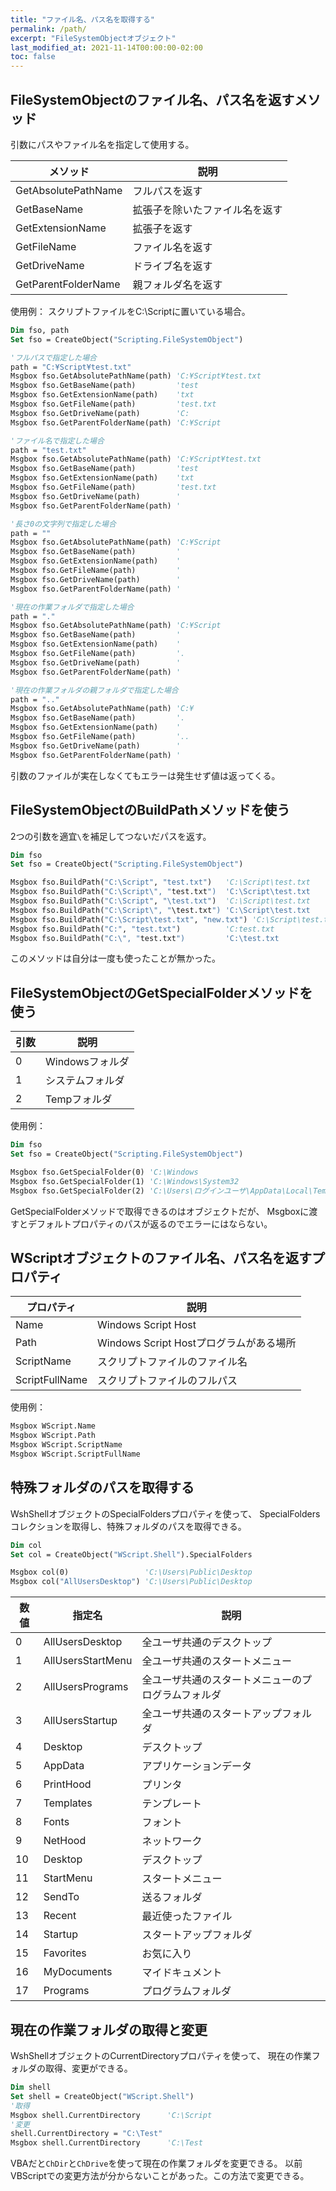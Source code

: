 ```yaml
---
title: "ファイル名、パス名を取得する"
permalink: /path/
excerpt: "FileSystemObjectオブジェクト"
last_modified_at: 2021-11-14T00:00:00-02:00
toc: false
---
```


## FileSystemObjectのファイル名、パス名を返すメソッド

引数にパスやファイル名を指定して使用する。

|メソッド|説明|
|---|---|
|GetAbsolutePathName|フルパスを返す|
|GetBaseName|拡張子を除いたファイル名を返す|
|GetExtensionName|拡張子を返す|
|GetFileName|ファイル名を返す|
|GetDriveName|ドライブ名を返す|
|GetParentFolderName|親フォルダ名を返す|

使用例：
スクリプトファイルをC:\Scriptに置いている場合。

```vb
Dim fso, path
Set fso = CreateObject("Scripting.FileSystemObject")

'フルパスで指定した場合
path = "C:¥Script¥test.txt"
Msgbox fso.GetAbsolutePathName(path) 'C:¥Script¥test.txt
Msgbox fso.GetBaseName(path)         'test
Msgbox fso.GetExtensionName(path)    'txt
Msgbox fso.GetFileName(path)         'test.txt
Msgbox fso.GetDriveName(path)        'C:
Msgbox fso.GetParentFolderName(path) 'C:¥Script

'ファイル名で指定した場合
path = "test.txt"
Msgbox fso.GetAbsolutePathName(path) 'C:¥Script¥test.txt
Msgbox fso.GetBaseName(path)         'test
Msgbox fso.GetExtensionName(path)    'txt
Msgbox fso.GetFileName(path)         'test.txt
Msgbox fso.GetDriveName(path)        '
Msgbox fso.GetParentFolderName(path) '

'長さ0の文字列で指定した場合
path = ""
Msgbox fso.GetAbsolutePathName(path) 'C:¥Script
Msgbox fso.GetBaseName(path)         '
Msgbox fso.GetExtensionName(path)    '
Msgbox fso.GetFileName(path)         '
Msgbox fso.GetDriveName(path)        '
Msgbox fso.GetParentFolderName(path) '

'現在の作業フォルダで指定した場合
path = "."
Msgbox fso.GetAbsolutePathName(path) 'C:¥Script
Msgbox fso.GetBaseName(path)         '
Msgbox fso.GetExtensionName(path)    '
Msgbox fso.GetFileName(path)         '.
Msgbox fso.GetDriveName(path)        '
Msgbox fso.GetParentFolderName(path) '

'現在の作業フォルダの親フォルダで指定した場合
path = ".."
Msgbox fso.GetAbsolutePathName(path) 'C:¥
Msgbox fso.GetBaseName(path)         '.
Msgbox fso.GetExtensionName(path)    '
Msgbox fso.GetFileName(path)         '..
Msgbox fso.GetDriveName(path)        '
Msgbox fso.GetParentFolderName(path) '
```

引数のファイルが実在しなくてもエラーは発生せず値は返ってくる。

## FileSystemObjectのBuildPathメソッドを使う

2つの引数を適宜`\`を補足してつないだパスを返す。

```vb
Dim fso
Set fso = CreateObject("Scripting.FileSystemObject")

Msgbox fso.BuildPath("C:\Script", "test.txt")   'C:\Script\test.txt
Msgbox fso.BuildPath("C:\Script\", "test.txt")  'C:\Script\test.txt
Msgbox fso.BuildPath("C:\Script", "\test.txt")  'C:\Script\test.txt
Msgbox fso.BuildPath("C:\Script\", "\test.txt") 'C:\Script\test.txt
Msgbox fso.BuildPath("C:\Script\test.txt", "new.txt") 'C:\Script\test.txt\new.txt
Msgbox fso.BuildPath("C:", "test.txt")          'C:test.txt
Msgbox fso.BuildPath("C:\", "test.txt")         'C:\test.txt
```

このメソッドは自分は一度も使ったことが無かった。

## FileSystemObjectのGetSpecialFolderメソッドを使う

|引数|説明|
|---|---|
|0|Windowsフォルダ|
|1|システムフォルダ|
|2|Tempフォルダ|

使用例：

```vb
Dim fso
Set fso = CreateObject("Scripting.FileSystemObject")

Msgbox fso.GetSpecialFolder(0) 'C:\Windows
Msgbox fso.GetSpecialFolder(1) 'C:\Windows\System32
Msgbox fso.GetSpecialFolder(2) 'C:\Users\ログインユーザ\AppData\Local\Temp
```

GetSpecialFolderメソッドで取得できるのはオブジェクトだが、
Msgboxに渡すとデフォルトプロパティのパスが返るのでエラーにはならない。

## WScriptオブジェクトのファイル名、パス名を返すプロパティ

|プロパティ|説明|
|---|---|
|Name|Windows Script Host|
|Path|Windows Script Hostプログラムがある場所|
|ScriptName|スクリプトファイルのファイル名|
|ScriptFullName|スクリプトファイルのフルパス|

使用例：

```vb
Msgbox WScript.Name
Msgbox WScript.Path
Msgbox WScript.ScriptName
Msgbox WScript.ScriptFullName
```

## 特殊フォルダのパスを取得する

WshShellオブジェクトのSpecialFoldersプロパティを使って、
SpecialFoldersコレクションを取得し、特殊フォルダのパスを取得できる。

```vb
Dim col
Set col = CreateObject("WScript.Shell").SpecialFolders

Msgbox col(0)                 'C:\Users\Public\Desktop
Msgbox col("AllUsersDesktop") 'C:\Users\Public\Desktop
```

|数値|指定名|説明|
|---|---|---|
|0|AllUsersDesktop|全ユーザ共通のデスクトップ|
|1|AllUsersStartMenu|全ユーザ共通のスタートメニュー|
|2|AllUsersPrograms|全ユーザ共通のスタートメニューのプログラムフォルダ|
|3|AllUsersStartup|全ユーザ共通のスタートアップフォルダ|
|4|Desktop|デスクトップ|
|5|AppData|アプリケーションデータ|
|6|PrintHood|プリンタ|
|7|Templates|テンプレート|
|8|Fonts|フォント|
|9|NetHood|ネットワーク|
|10|Desktop|デスクトップ|
|11|StartMenu|スタートメニュー|
|12|SendTo|送るフォルダ|
|13|Recent|最近使ったファイル|
|14|Startup|スタートアップフォルダ|
|15|Favorites|お気に入り|
|16|MyDocuments|マイドキュメント|
|17|Programs|プログラムフォルダ|

## 現在の作業フォルダの取得と変更

WshShellオブジェクトのCurrentDirectoryプロパティを使って、
現在の作業フォルダの取得、変更ができる。

```vb
Dim shell
Set shell = CreateObject("WScript.Shell")
'取得
Msgbox shell.CurrentDirectory      'C:\Script
'変更
shell.CurrentDirectory = "C:\Test"
Msgbox shell.CurrentDirectory      'C:\Test
```

VBAだと`ChDir`と`ChDrive`を使って現在の作業フォルダを変更できる。
以前VBScriptでの変更方法が分からないことがあった。この方法で変更できる。
